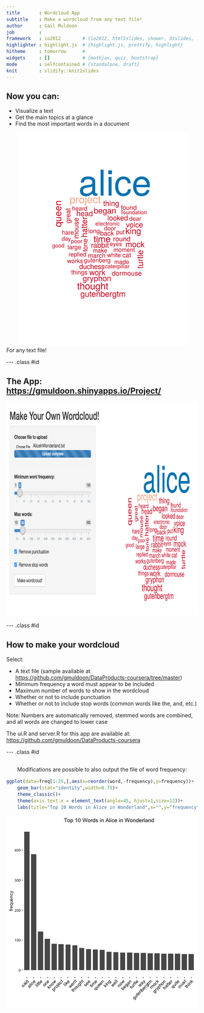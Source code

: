 ```yaml
---
title       : Wordcloud App
subtitle    : Make a wordcloud from any text file!
author      : Gail Muldoon
job         : 
framework   : io2012        # {io2012, html5slides, shower, dzslides, ...}
highlighter : highlight.js  # {highlight.js, prettify, highlight}
hitheme     : tomorrow      # 
widgets     : []            # {mathjax, quiz, bootstrap}
mode        : selfcontained # {standalone, draft}
knit        : slidify::knit2slides
---
```


## Now you can:
- Visualize a text
- Get the main topics at a glance
- Find the most important words in a document
 <div style='text-align: center;'>
    <img height='560' src='AliceinWonderland-wordcloud.png' />
</div>
For any text file!



--- .class #id 

## The App: https://gmuldoon.shinyapps.io/Project/
 
<div style='text-align: center;'>
    <img height='560' src='wordcloud-app.png' />
</div>


--- .class #id 

## How to make your wordcloud

Select:
- A text file 
(sample available at https://github.com/gmuldoon/DataProducts-coursera/tree/master)
- Minimum frequency a word must appear to be included
- Maximum number of words to show in the wordcloud
- Whether or not to include punctuation
- Whether or not to include stop words (common words like the, and, etc.)

Note: Numbers are automatically removed, stemmed words are combined, and all words are changed to lower case

The ui.R and server.R for this app are available at: 
<br>
<a href="https://github.com/gmuldoon/DataProducts-coursera/tree/master">https://github.com/gmuldoon/DataProducts-coursera</a>
<br>

--- .class #id 

## 

<!-- <br> -->
<div style='text-align: center;'>
Modifications are possible to also output the file of word frequency: 
</div>


```r
ggplot(data=freq[1:25,],aes(x=reorder(word,-frequency),y=frequency))+
    geom_bar(stat="identity",width=0.75)+
    theme_classic()+
    theme(axis.text.x = element_text(angle=45, hjust=1,size=12))+
    labs(title="Top 10 Words in Alice in Wonderland",x="",y="frequency")
```

![plot of chunk unnamed-chunk-2](assets/fig/unnamed-chunk-2-1.png)


